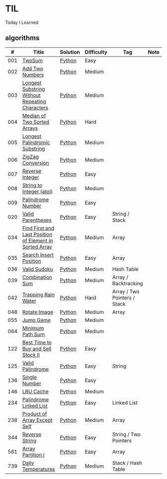 # TIL
Today I Learned

## algorithms
|  #  | Title                  |  Solution       | Difficulty    | Tag          | Note|
|-----|----------------------- | --------------- | ------------- |--------------|-----|
001 | [TwoSum](https://leetcode.com/problems/two-sum/) | [Python](./python/001_Two_Sum.py) | Easy         |||
002 | [Add Two Numbers](https://leetcode.com/problems/add-two-numbers/) | [Python](./python/002_Add_Two_Numbers.py) | Medium         |||
003 | [Longest Substring Without Repeating Characters](https://leetcode.com/problems/longest-substring-without-repeating-characters/) | [Python](./python/003_Longest_Substring_Without_Repeating_Characters.py) | Medium         |||
004 | [Median of Two Sorted Arrays](https://leetcode.com/problems/median-of-two-sorted-arrays/) | [Python](./algorithms/MedianOfTwoSortedArr) | Hard         |||
005 | [Longest Palindromic Substring](https://leetcode.com/problems/longest-palindromic-substring/) | [Python](./algorithms/LongestPalindromicSubstring) | Medium         |||
006 | [ZigZag Conversion](https://leetcode.com/problems/zigzag-conversion/) | [Python](./algorithms/ZigZagConversion) | Medium         |||
007 | [Reverse Integer](https://leetcode.com/problems/reverse-integer/) | [Python](./algorithms/ReverseInteger) | Easy         |||
008 | [String to Integer (atoi)](https://leetcode.com/problems/string-to-integer-atoi/) | [Python](./algorithms/StringToInteger) | Medium         |||
009 | [Palindrome Number](https://leetcode.com/problems/palindrome-number/) | [Python](./algorithms/PalindromeNumber) | Easy         |||
020 | [Valid Parentheses](https://leetcode.com/problems/valid-parentheses/) | [Python](./python/020_Valid_Parentheses ) | Easy         |String / Stack||
034 | [Find First and Last Position of Element in Sorted Array](https://leetcode.com/problems/find-first-and-last-position-of-element-in-sorted-array/) | [Python](./python/034_Find_First_and_Last_Position_of_Element_in_Sorted_Array.py) | Medium         |Array||
035 | [Search Insert Position](https://leetcode.com/problems/search-insert-position/) | [Python](./python/035_Search_Insert_Position.py) | Easy         |Array||
036 | [Valid Sudoku](https://leetcode.com/problems/valid-sudoku/) | [Python](./python/036_Valid_Sudoku.py) | Medium         |Hash Table||
039 | [Combination Sum](https://leetcode.com/problems/combination-sum/) | [Python](./python/039_Combination_Sum.py) | Medium         |Array / Backtracking||
042 | [Trapping Rain Water](https://leetcode.com/problems/trapping-rain-water/) | [Python](./python/042_Trapping_Rain_Water.py) | Hard         |Array / Two Pointers / Stack||
048 | [Rotate Image](https://leetcode.com/problems/rotate-image/) | [Python](./python/048_Rotate_Image.py) | Medium         |Array||
055 | [Jump Game](https://leetcode.com/problems/jump-game/) | [Python](./algorithms/JumpGame/python) | Medium         |||
064 | [Minimum Path Sum](https://leetcode.com/problems/minimum-path-sum/) | [Python](./python/064_Minimum_Path_Sum.py) | Medium         |||
122 | [Best Time to Buy and Sell Stock II](https://leetcode.com/problems/best-time-to-buy-and-sell-stock-ii/) | [Python](./python/122_Best_Time_to_Buy_and_Sell_Stock_II.py) | Easy         |||
125 | [Valid Palindrome](https://leetcode.com/problems/valid-palindrome) | [Python](./python/125_Valid_Palindrome.py) | Easy         |String||
136 | [Single Number](https://leetcode.com/problems/single-number/) | [Python](./python/136_Single_Number.py) | Easy         |||
146 | [LRU Cache](https://leetcode.com/problems/lru-cache/) | [Python](./python/146_LRU_Cache.py) | Medium         |||
234 | [Palindrome Linked List](https://leetcode.com/problems/palindrome-linked-list/) | [Python](./python/234_Palindrome_Linked_List.py) | Easy         |Linked List||
238 | [Product of Array Except Self](https://leetcode.com/problems/product-of-array-except-self/) | [Python](./python/238_Product_of_Array_Except_Self.py) | Medium         |Array||
344 | [Reverse String](https://leetcode.com/problems/reverse-string/) | [Python](./python/344_Reverse_String.py) | Easy         |String / Two Pointers||
561 | [Array Partition I](https://leetcode.com/problems/array-partition-i/) | [Python](./python/561_Array_Partition_I.py) | Easy         |Array||
739 | [Daily Temperatures](https://leetcode.com/problems/daily-temperatures/) | [Python](./python/739_Daily_Temperatures.py) | Medium         |Stack / Hash Table||
